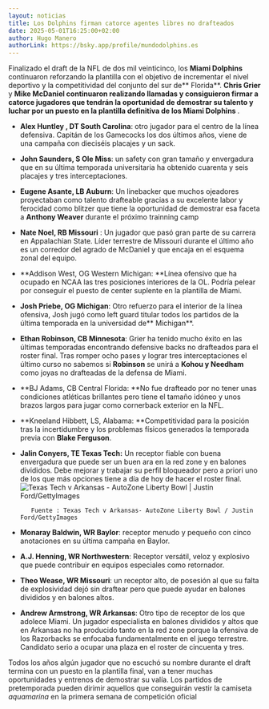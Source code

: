 ```yaml
---
layout: noticias
title: Los Dolphins firman catorce agentes libres no drafteados
date: 2025-05-01T16:25:00+02:00
author: Hugo Manero
authorLink: https://bsky.app/profile/mundodolphins.es
---
```

Finalizado el draft de la NFL de dos mil veinticinco, los **Miami Dolphins** continuaron reforzando la plantilla con el objetivo de incrementar el nivel deportivo y la competitividad del conjunto del sur de**&#32;Florida**. **Chris Grier** y **Mike McDaniel&#32;**continuaron realizando llamadas y consiguieron firmar a catorce jugadores que tendrán la oportunidad de demostrar su talento y luchar por un puesto en la plantilla definitiva de los**&#32;Miami Dolphins&#32;**.

- **Alex Huntley , DT South Carolina**: otro jugador para el centro de la línea defensiva. Capitán de los Gamecocks los dos últimos años, viene de una campaña con dieciséis placajes y un sack.
- **John Saunders, S Ole Miss**: un safety con gran tamaño y envergadura que en su última temporada universitaria ha obtenido cuarenta y seis placajes y tres interceptaciones.
- **Eugene Asante, LB Auburn**: Un linebacker que muchos ojeadores proyectaban como talento drafteable gracias a su excelente labor y ferocidad como blitzer que tiene la oportunidad de demostrar esa faceta a **Anthony Weaver** durante el próximo trainning camp 
- **Nate Noel, RB Missouri** : Un jugador que pasó gran parte de su carrera en Appalachian State. Líder terrestre de Missouri durante el último año es un corredor del agrado de McDaniel y que encaja en el esquema zonal del equipo.
- **Addison West, OG Western Michigan:&#32;**Línea ofensivo que ha ocupado en NCAA las tres posiciones interiores de la OL. Podría pelear por conseguir el puesto de center suplente en la plantilla de Miami.
- **Josh Priebe, OG Michigan**: Otro refuerzo para el interior de la línea ofensiva, Josh jugó como left guard titular todos los partidos de la última temporada en la universidad de**&#32;Michigan**.
- **Ethan Robinson, CB Minnesota**: Grier ha tenido mucho éxito en las últimas temporadas encontrando defensive backs no drafteados para el roster final. Tras romper ocho pases y lograr tres interceptaciones el último curso no sabemos si **Robinson** se unirá a **Kohou&#32;**y**&#32;Needham** como joyas no drafteadas de la defensa de Miami.
- **BJ Adams, CB Central Florida:&#32;**No fue drafteado por no tener unas condiciones atléticas brillantes pero tiene el tamaño idóneo y unos brazos largos para jugar como cornerback exterior en la NFL.
- **Kneeland Hibbett, LS, Alabama:&#32;&#32;**Competitividad para la posición tras la incertidumbre y los problemas físicos generados la temporada previa con **Blake Ferguson**.
- **Jalin Conyers, TE Texas Tech:** Un receptor fiable con buena envergadura que puede ser un buen ara en la red zone y en balones divididos. Debe mejorar y trabajar su perfil bloqueador pero a priori uno de los que más opciones tiene a día de hoy de hacer el roster final.![](/uploads/Jalin%20conyers.jpeg "Texas Tech v Arkansas - AutoZone Liberty Bowl | Justin Ford/GettyImages")

         Fuente : Texas Tech v Arkansas- AutoZone Liberty Bowl / Justin Ford/GettyImages

- **Monaray Baldwin, WR Baylor**: receptor menudo y pequeño con cinco anotaciones en su última campaña en Baylor.
- **A.J. Henning, WR Northwestern**: Receptor versátil, veloz y explosivo que puede contribuir en equipos especiales como retornador.
- **Theo Wease, WR Missouri**: un receptor alto, de posesión al que su falta de explosividad dejó sin draftear pero que puede ayudar en balones divididos y en balones altos.
- **Andrew Armstrong, WR Arkansas**: Otro tipo de receptor de los que adolece Miami. Un jugador especialista en balones divididos  y altos que en Arkansas no ha producido tanto en la red zone porque la ofensiva de los Razorbacks se enfocaba fundamentalmente en el juego terrestre. Candidato serio a  ocupar una plaza en el roster de cincuenta y tres.

Todos los años algún jugador que no escuchó su nombre durante el draft termina con un puesto en la plantilla final, van a tener muchas oportunidades y entrenos de demostrar su valía. Los partidos de pretemporada pueden dirimir aquellos que conseguirán vestir la camiseta _aquamarina_ en la primera semana de competición oficial
